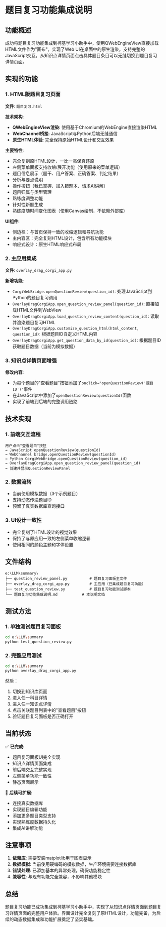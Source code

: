 # 题目复习功能集成说明

## 功能概述

成功将题目复习功能集成到柯基学习小助手中，使用QWebEngineView直接加载HTML文件作为"画布"，实现了Web UI在桌面中的原生渲染，支持完整的JavaScript交互。从知识点详情页面点击具体题目条目可以无缝切换到题目复习详情页面。

## 实现的功能

### 1. HTML版题目复习页面

**文件**: `题目复习.html`

**技术架构**:
- **QWebEngineView渲染**: 使用基于Chromium的WebEngine直接渲染HTML
- **WebChannel桥接**: JavaScript与Python后端无缝通信
- **原生HTML体验**: 完全保持原始HTML设计和交互效果

**主要特性**:
- 完全复刻原HTML设计，一比一高保真还原
- 左侧菜单面板支持收缩/展开功能（使用原来的菜单逻辑）
- 题目信息展示（题干、用户答案、正确答案、判定结果）
- 分析与要点说明
- 操作按钮（我已掌握、加入错题本、请求AI讲解）
- 题目归属与类型管理
- 熟练度调整功能
- 针对性新题生成
- 熟练度随时间变化图表（使用Canvas绘制，不依赖外部库）

**UI组件**:
- 侧边栏：与首页保持一致的收缩逻辑和导航功能
- 主内容区：完全复刻HTML设计，包含所有功能模块
- 响应式设计：原生HTML响应式布局

### 2. 主应用集成

**文件**: `overlay_drag_corgi_app.py`

**新增功能**:
- `CorgiWebBridge.openQuestionReview(question_id)`: 处理JavaScript到Python的题目复习调用
- `OverlayDragCorgiApp.open_question_review_panel(question_id)`: 直接加载HTML文件到WebView
- `OverlayDragCorgiApp.load_question_review_content(question_id)`: 读取并渲染题目复习HTML
- `OverlayDragCorgiApp.customize_question_html(html_content, question_id)`: 根据题目ID自定义HTML内容
- `OverlayDragCorgiApp.get_question_data_by_id(question_id)`: 根据题目ID获取题目数据（当前为模拟数据）

### 3. 知识点详情页面增强

**修改内容**:
- 为每个题目的"查看题目"按钮添加了`onclick="openQuestionReview('题目ID')"`事件
- 在JavaScript中添加了`openQuestionReview(questionId)`函数
- 实现了前端到后端的完整调用链路

## 技术实现

### 1. 前端交互流程
```
用户点击"查看题目"按钮 
→ JavaScript openQuestionReview(questionId) 
→ WebChannel bridge.openQuestionReview(questionId) 
→ Python CorgiWebBridge.openQuestionReview(question_id)
→ OverlayDragCorgiApp.open_question_review_panel(question_id)
→ 创建并显示QuestionReviewPanel
```

### 2. 数据流转
- 当前使用模拟数据（3个示例题目）
- 支持动态传递题目ID
- 预留了真实数据库查询接口

### 3. UI设计一致性
- 完全复刻了HTML设计的视觉效果
- 保持了与原应用一致的左侧菜单收缩逻辑
- 使用相同的颜色主题和字体设置

## 文件结构

```
e:\LLM\summary\
├── question_review_panel.py          # 题目复习面板主文件
├── overlay_drag_corgi_app.py         # 主应用（已集成题目复习功能）
├── test_question_review.py           # 题目复习功能测试脚本
└── 题目复习功能集成说明.md           # 本说明文档
```

## 测试方法

### 1. 单独测试题目复习面板
```bash
cd e:\LLM\summary
python test_question_review.py
```

### 2. 完整应用测试
```bash
cd e:\LLM\summary
python overlay_drag_corgi_app.py
```

然后：
1. 切换到知识库页面
2. 进入任一科目详情
3. 进入任一知识点详情
4. 点击关联题目列表中的"查看题目"按钮
5. 验证题目复习面板是否正确打开

## 当前状态

✅ **已完成**:
- 题目复习面板UI完全实现
- 知识点详情页面集成
- 前后端交互完整实现
- 左侧菜单功能一致性
- 静态页面展示

🔄 **后续可扩展**:
- 连接真实数据库
- 实现题目编辑功能
- 添加更多题目类型支持
- 实现熟练度数据持久化
- 集成AI讲解功能

## 注意事项

1. **依赖库**: 需要安装matplotlib用于图表显示
2. **数据模拟**: 当前使用硬编码的模拟数据，生产环境需要连接数据库
3. **错误处理**: 已添加基本的异常处理，确保功能稳定性
4. **兼容性**: 与现有功能完全兼容，不影响其他模块

## 总结

题目复习功能已成功集成到柯基学习小助手中，实现了从知识点详情页面到题目复习详情页面的完整用户体验。界面设计完全复刻了原HTML设计，功能完备，为后续的动态数据集成和功能扩展奠定了坚实基础。
